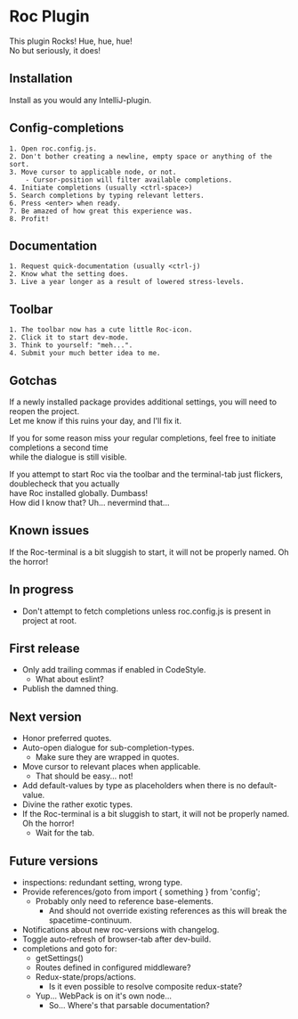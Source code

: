 Roc Plugin
==========
This plugin Rocks! Hue, hue, hue!  
No but seriously, it does!

Installation
------------
Install as you would any IntelliJ-plugin.

Config-completions
------------------

    1. Open roc.config.js.
    2. Don't bother creating a newline, empty space or anything of the sort.
    3. Move cursor to applicable node, or not.
        - Cursor-position will filter available completions.
    4. Initiate completions (usually <ctrl-space>)
    5. Search completions by typing relevant letters.
    6. Press <enter> when ready.
    7. Be amazed of how great this experience was.
    8. Profit! 

Documentation
-------------   
    1. Request quick-documentation (usually <ctrl-j)
    2. Know what the setting does.
    3. Live a year longer as a result of lowered stress-levels.

Toolbar
-------
    1. The toolbar now has a cute little Roc-icon.
    2. Click it to start dev-mode.
    3. Think to yourself: "meh...".
    4. Submit your much better idea to me.

Gotchas
-------
If a newly installed package provides additional settings, you will need to reopen the project.  
Let me know if this ruins your day, and I'll fix it.  

If you for some reason miss your regular completions, feel free to initiate completions a second time  
while the dialogue is still visible. 

If you attempt to start Roc via the toolbar and the terminal-tab just flickers, doublecheck that you actually  
have Roc installed globally. Dumbass!  
How did I know that? Uh... nevermind that...

Known issues
------------
If the Roc-terminal is a bit sluggish to start, it will not be properly named. Oh the horror!

In progress
-----------
- Don't attempt to fetch completions unless roc.config.js is present in project at root.

First release
------------
- Only add trailing commas if enabled in CodeStyle.
    - What about eslint?    
- Publish the damned thing.

Next version
------------
- Honor preferred quotes.
- Auto-open dialogue for sub-completion-types.
    - Make sure they are wrapped in quotes.
- Move cursor to relevant places when applicable.
    - That should be easy... not!
- Add default-values by type as placeholders when there is no default-value.
- Divine the rather exotic types.
- If the Roc-terminal is a bit sluggish to start, it will not be properly named. Oh the horror!
    - Wait for the tab.
        
Future versions
---------------
- inspections: redundant setting, wrong type.
- Provide references/goto from import { something } from 'config';
    - Probably only need to reference base-elements.
        - And should not override existing references as this will break the spacetime-continuum.
- Notifications about new roc-versions with changelog.
- Toggle auto-refresh of browser-tab after dev-build.
- completions and goto for:       
    - getSettings()
    - Routes defined in configured middleware?
    - Redux-state/props/actions.
        - Is it even possible to resolve composite redux-state?
    - Yup... WebPack is on it's own node...
        - So... Where's that parsable documentation?
            
        